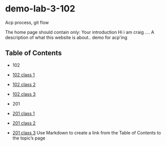 # demo-lab-3-102

Acp process, git flow

The home page should contain only:
Your introduction Hi i am craig .... 
A description of what this website is about.. demo for acp'ing

## Table of Contents

- 102
- [102 class 1](/102/class-01.md)
- [102 class 2](/102/class-02.md)
- [102 class 3](/102/class-03.md)



- 201
- [201 class 1](/201/class-01.md)
- [201 class 2](/201/class-02.md)
- [201 class 3](/201/class-03.md)
Use Markdown to create a link from the Table of Contents to the topic’s page


